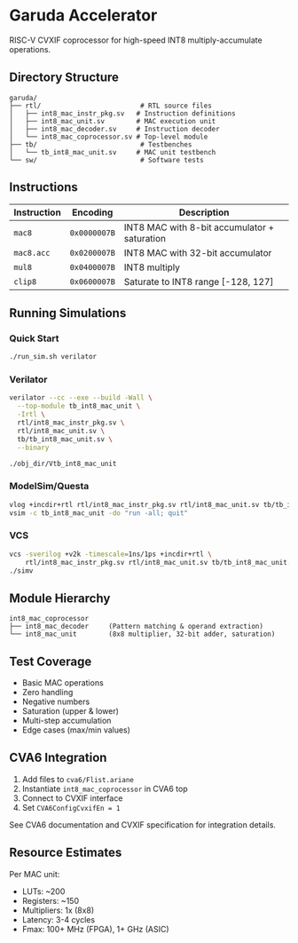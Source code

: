 # Garuda Accelerator

RISC-V CVXIF coprocessor for high-speed INT8 multiply-accumulate operations.

## Directory Structure

```
garuda/
├── rtl/                         # RTL source files
│   ├── int8_mac_instr_pkg.sv   # Instruction definitions
│   ├── int8_mac_unit.sv        # MAC execution unit
│   ├── int8_mac_decoder.sv     # Instruction decoder
│   └── int8_mac_coprocessor.sv # Top-level module
├── tb/                          # Testbenches
│   └── tb_int8_mac_unit.sv     # MAC unit testbench
└── sw/                          # Software tests
```

## Instructions

| Instruction | Encoding | Description |
|-------------|----------|-------------|
| `mac8` | `0x0000007B` | INT8 MAC with 8-bit accumulator + saturation |
| `mac8.acc` | `0x0200007B` | INT8 MAC with 32-bit accumulator |
| `mul8` | `0x0400007B` | INT8 multiply |
| `clip8` | `0x0600007B` | Saturate to INT8 range [-128, 127] |

## Running Simulations

### Quick Start

```bash
./run_sim.sh verilator
```

### Verilator

```bash
verilator --cc --exe --build -Wall \
  --top-module tb_int8_mac_unit \
  -Irtl \
  rtl/int8_mac_instr_pkg.sv \
  rtl/int8_mac_unit.sv \
  tb/tb_int8_mac_unit.sv \
  --binary

./obj_dir/Vtb_int8_mac_unit
```

### ModelSim/Questa

```bash
vlog +incdir+rtl rtl/int8_mac_instr_pkg.sv rtl/int8_mac_unit.sv tb/tb_int8_mac_unit.sv
vsim -c tb_int8_mac_unit -do "run -all; quit"
```

### VCS

```bash
vcs -sverilog +v2k -timescale=1ns/1ps +incdir+rtl \
    rtl/int8_mac_instr_pkg.sv rtl/int8_mac_unit.sv tb/tb_int8_mac_unit.sv
./simv
```

## Module Hierarchy

```
int8_mac_coprocessor
├── int8_mac_decoder     (Pattern matching & operand extraction)
└── int8_mac_unit        (8x8 multiplier, 32-bit adder, saturation)
```

## Test Coverage

- Basic MAC operations
- Zero handling
- Negative numbers
- Saturation (upper & lower)
- Multi-step accumulation
- Edge cases (max/min values)

## CVA6 Integration

1. Add files to `cva6/Flist.ariane`
2. Instantiate `int8_mac_coprocessor` in CVA6 top
3. Connect to CVXIF interface
4. Set `CVA6ConfigCvxifEn = 1`

See CVA6 documentation and CVXIF specification for integration details.

## Resource Estimates

Per MAC unit:

- LUTs: ~200
- Registers: ~150
- Multipliers: 1x (8x8)
- Latency: 3-4 cycles
- Fmax: 100+ MHz (FPGA), 1+ GHz (ASIC)

